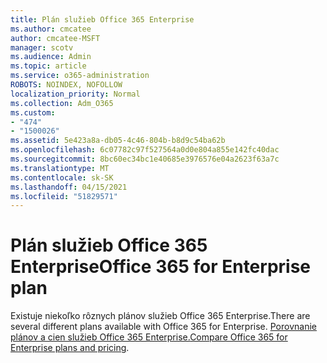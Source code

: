 ```yaml
---
title: Plán služieb Office 365 Enterprise
ms.author: cmcatee
author: cmcatee-MSFT
manager: scotv
ms.audience: Admin
ms.topic: article
ms.service: o365-administration
ROBOTS: NOINDEX, NOFOLLOW
localization_priority: Normal
ms.collection: Adm_O365
ms.custom:
- "474"
- "1500026"
ms.assetid: 5e423a8a-db05-4c46-804b-b8d9c54ba62b
ms.openlocfilehash: 6c07782c97f527564a0d0e804a855e142fc40dac
ms.sourcegitcommit: 8bc60ec34bc1e40685e3976576e04a2623f63a7c
ms.translationtype: MT
ms.contentlocale: sk-SK
ms.lasthandoff: 04/15/2021
ms.locfileid: "51829571"
---
```

# <a name="office-365-for-enterprise-plan"></a><span data-ttu-id="d7ab7-102">Plán služieb Office 365 Enterprise</span><span class="sxs-lookup"><span data-stu-id="d7ab7-102">Office 365 for Enterprise plan</span></span>

<span data-ttu-id="d7ab7-103">Existuje niekoľko rôznych plánov služieb Office 365 Enterprise.</span><span class="sxs-lookup"><span data-stu-id="d7ab7-103">There are several different plans available with Office 365 for Enterprise.</span></span> <span data-ttu-id="d7ab7-104">[Porovnanie plánov a cien služieb Office 365 Enterprise.](https://products.office.com/business/compare-more-office-365-for-business-plans)</span><span class="sxs-lookup"><span data-stu-id="d7ab7-104">[Compare Office 365 for Enterprise plans and pricing](https://products.office.com/business/compare-more-office-365-for-business-plans).</span></span>  